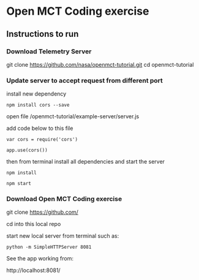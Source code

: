 # Open MCT Coding exercise

## Instructions to run

### Download Telemetry Server
git clone https://github.com/nasa/openmct-tutorial.git
cd openmct-tutorial

### Update server to accept request from different port

install new dependency
```
npm install cors --save
```

open file  /openmct-tutorial/example-server/server.js

add code below to this file

```
var cors = require('cors')

app.use(cors()) 
```

then from terminal install all dependencies and start the server
```
npm install

npm start
```

### Download Open MCT Coding exercise
git clone https://github.com/

cd into this local repo

start new local server from terminal such as:

```
python -m SimpleHTTPServer 8081
```

See the app working from: 

http://localhost:8081/


